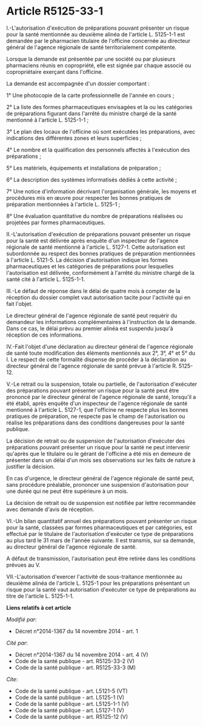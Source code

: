 # Article R5125-33-1

I.-L'autorisation d'exécution de préparations pouvant présenter un risque pour la santé mentionnée au deuxième alinéa de
l'article L. 5125-1-1 est demandée par le pharmacien titulaire de l'officine concernée au directeur général de l'agence
régionale de santé territorialement compétente. 

Lorsque la demande est présentée par une société ou par plusieurs pharmaciens réunis en copropriété, elle est signée par
chaque associé ou copropriétaire exerçant dans l'officine. 

La demande est accompagnée d'un dossier comportant : 

1° Une photocopie de la carte professionnelle de l'année en cours ; 

2° La liste des formes pharmaceutiques envisagées et la ou les catégories de préparations figurant dans l'arrêté du ministre
chargé de la santé mentionné à l'article L. 5125-1-1 ; 

3° Le plan des locaux de l'officine où sont exécutées les préparations, avec indications des différentes zones et leurs
superficies ; 

4° Le nombre et la qualification des personnels affectés à l'exécution des préparations ; 

5° Les matériels, équipements et installations de préparation ; 

6° La description des systèmes informatisés dédiés à cette activité ; 

7° Une notice d'information décrivant l'organisation générale, les moyens et procédures mis en œuvre pour respecter les
bonnes pratiques de préparation mentionnées à l'article L. 5125-1 ; 

8° Une évaluation quantitative du nombre de préparations réalisées ou projetées par formes pharmaceutiques. 

II.-L'autorisation d'exécution de préparations pouvant présenter un risque pour la santé est délivrée après enquête d'un
inspecteur de l'agence régionale de santé mentionné à l'article L. 5127-1. Cette autorisation est subordonnée au respect des
bonnes pratiques de préparation mentionnées à l'article L. 5121-5. La décision d'autorisation indique les formes
pharmaceutiques et les catégories de préparations pour lesquelles l'autorisation est délivrée, conformément à l'arrêté du
ministre chargé de la santé cité à l'article L. 5125-1-1. 

III.-Le défaut de réponse dans le délai de quatre mois à compter de la réception du dossier complet vaut autorisation tacite
pour l'activité qui en fait l'objet. 

Le directeur général de l'agence régionale de santé peut requérir du demandeur les informations complémentaires à
l'instruction de la demande. Dans ce cas, le délai prévu au premier alinéa est suspendu jusqu'à réception de ces
informations. 

IV.-Fait l'objet d'une déclaration au directeur général de l'agence régionale de santé toute modification des éléments
mentionnés aux 2°, 3°, 4° et 5° du I. Le respect de cette formalité dispense de procéder à la déclaration au directeur
général de l'agence régionale de santé prévue à l'article R. 5125-12. 

V.-Le retrait ou la suspension, totale ou partielle, de l'autorisation d'exécuter des préparations pouvant présenter un
risque pour la santé peut être prononcé par le directeur général de l'agence régionale de santé, lorsqu'il a été établi,
après enquête d'un inspecteur de l'agence régionale de santé mentionné à l'article L. 5127-1, que l'officine ne respecte plus
les bonnes pratiques de préparation, ne respecte pas le champ de l'autorisation ou réalise les préparations dans des
conditions dangereuses pour la santé publique. 

La décision de retrait ou de suspension de l'autorisation d'exécuter des préparations pouvant présenter un risque pour la
santé ne peut intervenir qu'après que le titulaire ou le gérant de l'officine a été mis en demeure de présenter dans un délai
d'un mois ses observations sur les faits de nature à justifier la décision. 

En cas d'urgence, le directeur général de l'agence régionale de santé peut, sans procédure préalable, prononcer une
suspension d'autorisation pour une durée qui ne peut être supérieure à un mois. 

La décision de retrait ou de suspension est notifiée par lettre recommandée avec demande d'avis de réception. 

VI.-Un bilan quantitatif annuel des préparations pouvant présenter un risque pour la santé, classées par formes
pharmaceutiques et par catégories, est effectué par le titulaire de l'autorisation d'exécuter ce type de préparations au plus
tard le 31 mars de l'année suivante. Il est transmis, sur sa demande, au directeur général de l'agence régionale de santé. 

A défaut de transmission, l'autorisation peut être retirée dans les conditions prévues au V. 

VII.-L'autorisation d'exercer l'activité de sous-traitance mentionnée au deuxième alinéa de l'article L. 5125-1 pour les
préparations présentant un risque pour la santé vaut autorisation d'exécuter ce type de préparations au titre de l'article L.
5125-1-1.

**Liens relatifs à cet article**

_Modifié par_:

  - Décret n°2014-1367 du 14 novembre 2014 - art. 1

_Cité par_:

  - Décret n°2014-1367 du 14 novembre 2014 - art. 4 (V)
  - Code de la santé publique - art. R5125-33-2 (V)
  - Code de la santé publique - art. R5125-33-3 (M)

_Cite_:

  - Code de la santé publique - art. L5121-5 (VT)
  - Code de la santé publique - art. L5125-1 (V)
  - Code de la santé publique - art. L5125-1-1 (V)
  - Code de la santé publique - art. L5127-1 (V)
  - Code de la santé publique - art. R5125-12 (V)
